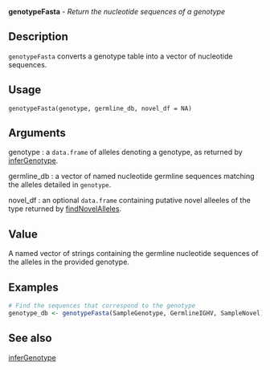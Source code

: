 **genotypeFasta** - *Return the nucleotide sequences of a genotype*

Description
--------------------

`genotypeFasta` converts a genotype table into a vector of nucleotide
sequences.


Usage
--------------------
```
genotypeFasta(genotype, germline_db, novel_df = NA)
```

Arguments
-------------------

genotype
:   a `data.frame` of alleles denoting a genotype, 
as returned by [inferGenotype](inferGenotype.md).

germline_db
:   a vector of named nucleotide germline sequences
matching the alleles detailed in `genotype`.

novel_df
:   an optional `data.frame` containing putative
novel alleeles of the type returned by
[findNovelAlleles](findNovelAlleles.md).




Value
-------------------

A named vector of strings containing the germline nucleotide
sequences of the alleles in the provided genotype.



Examples
-------------------

```R
# Find the sequences that correspond to the genotype
genotype_db <- genotypeFasta(SampleGenotype, GermlineIGHV, SampleNovel)
```



See also
-------------------

[inferGenotype](inferGenotype.md)



